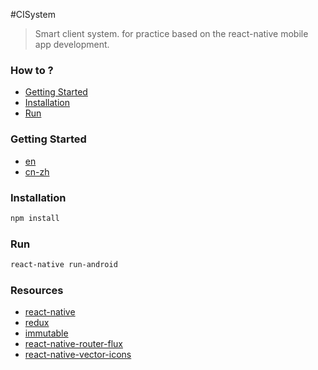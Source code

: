 #CISystem
> Smart client system. for practice based on the react-native mobile app development.

### How to ?
- [Getting Started](#getting-started)
- [Installation](#Installation)
- [Run](#Run)

### Getting Started
- [en](https://facebook.github.io/react-native/docs/getting-started.html)
- [cn-zh](http://reactnative.cn/docs/0.27/getting-started.html)

### Installation
```bash
npm install
```

### Run
```bash
react-native run-android

```

### Resources
- [react-native](https://facebook.github.io/react-native) 
- [redux](https://github.com/reactjs/redux)
- [immutable](http://facebook.github.io/immutable-js)
- [react-native-router-flux](https://github.com/aksonov/react-native-router-flux)
- [react-native-vector-icons](https://github.com/oblador/react-native-vector-icons)
